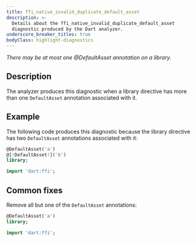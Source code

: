 ```yaml
---
title: ffi_native_invalid_duplicate_default_asset
description: >-
  Details about the ffi_native_invalid_duplicate_default_asset
  diagnostic produced by the Dart analyzer.
underscore_breaker_titles: true
bodyClass: highlight-diagnostics
---
```


_There may be at most one @DefaultAsset annotation on a library._

## Description

The analyzer produces this diagnostic when a library directive has more
than one `DefaultAsset` annotation associated with it.

## Example

The following code produces this diagnostic because the library directive
has two `DefaultAsset` annotations associated with it:

```dart
@DefaultAsset('a')
@[!DefaultAsset!]('b')
library;

import 'dart:ffi';
```

## Common fixes

Remove all but one of the `DefaultAsset` annotations:

```dart
@DefaultAsset('a')
library;

import 'dart:ffi';
```
